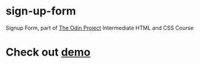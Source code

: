 # sign-up-form

Signup Form, part of [The Odin Project](https://www.theodinproject.com/) Intermediate HTML and CSS Course

# Check out [demo](https://palsterzilla.github.io/sign-up-form/)